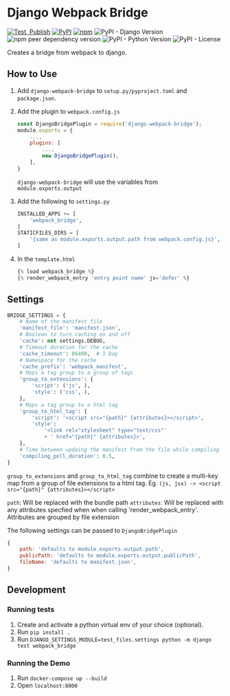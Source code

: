 # Django Webpack Bridge

[![Test, Publish](https://github.com/uw-it-aca/django-webpack-bridge/actions/workflows/cicd.yml/badge.svg)](https://github.com/uw-it-aca/django-webpack-bridge/actions/workflows/cicd.yml) [![PyPI](https://img.shields.io/pypi/v/django-webpack-bridge)](https://pypi.org/project/django-webpack-bridge/) [![npm](https://img.shields.io/npm/v/django-webpack-bridge)](https://www.npmjs.com/package/django-webpack-bridge) ![PyPI - Django Version](https://img.shields.io/pypi/djversions/django-webpack-bridge) ![npm peer dependency version](https://img.shields.io/npm/dependency-version/django-webpack-bridge/peer/webpack) ![PyPI - Python Version](https://img.shields.io/pypi/pyversions/django-webpack-bridge) ![PyPI - License](https://img.shields.io/pypi/l/django-webpack-bridge)

Creates a bridge from webpack to django.

## How to Use

1. Add `django-webpack-bridge` to `setup.py/pyproject.toml` and `package.json`.
2. Add the plugin to `webpack.config.js`

    ```js
    const DjangoBridgePlugin = require('django-webpack-bridge');
    module.exports = {
        ...,
        plugins: [
            ...,
            new DjangoBridgePlugin(),
        ],
    }
    ```

    `django-webpack-bridge` will use the variables from `module.exports.output`
3. Add the following to `settings.py`

    ```python
    INSTALLED_APPS += [
        'webpack_bridge',
    ]
    STATICFILES_DIRS = [
        '{same as module.exports.output.path from webpack.config.js}',
    ]
    ```

4. In the `template.html`

    ```jsx
    {% load webpack_bridge %}
    {% render_webpack_entry 'entry point name' js='defer' %}
    ```

## Settings

```python
BRIDGE_SETTINGS = {
    # Name of the manifest file
    'manifest_file': 'manifest.json',
    # Boolean to turn caching on and off
    'cache': not settings.DEBUG,
    # Timeout duration for the cache
    'cache_timeout': 86400,  # 1 Day
    # Namespace for the cache
    'cache_prefix': 'webpack_manifest',
    # Maps a tag group to a group of tags
    'group_to_extensions': {
        'script': ('js', ),
        'style': ('css', ),
    },
    # Maps a tag group to a html tag
    'group_to_html_tag': {
        'script': '<script src="{path}" {attributes}></script>',
        'style':
            '<link rel="stylesheet" type="text/css"'
            + ' href="{path}" {attributes}>',
    },
    # Time between updaing the manifest from the file while compiling
    'compiling_poll_duration': 0.5,
}
```

`group_to_extensions` and `group_to_html_tag` combine to create a multi-key map from a group of file extensions to a html tag. Eg. `(js, jsx) -> <script src="{path}" {attributes}></script>`

`path`: Will be replaced with the bundle path
`attributes`: Will be replaced with any attributes specfied when when calling 'render_webpack_entry'. Attributes are grouped by file extension

The following settings can be passed to `DjangoBridgePlugin`

```js
{
    path: 'defaults to module.exports.output.path',
    publicPath: 'defaults to module.exports.output.publicPath',
    fileName: 'defaults to manifest.json',
}
```

## Development

### Running tests

1. Create and activate a python virtual env of your choice (optional).
2. Run `pip install .`
3. Run `DJANGO_SETTINGS_MODULE=test_files.settings python -m django test webpack_bridge`

### Running the Demo

1. Run `docker-compose up --build`
2. Open `localhost:8000`
